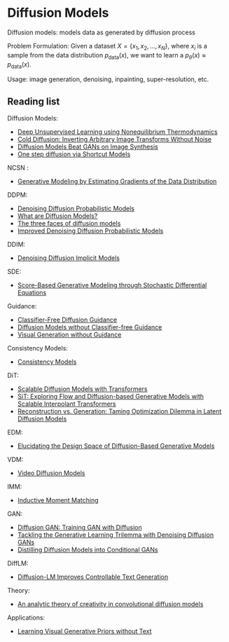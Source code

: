 # Diffusion Models

Diffusion models: models data as generated by diffusion process

Problem Formulation: Given a dataset $X = \{x_1, x_2, ..., x_N\}$, where $x_i$ is a sample from the data distribution $p_{\text{data}}(x)$, we want to learn a $p_\theta(x)\approx p_{\text{data}}(x)$.

Usage: image generation, denoising, inpainting, super-resolution, etc.

## Reading list

Diffusion Models:
- [Deep Unsupervised Learning using Nonequilibrium Thermodynamics](https://arxiv.org/pdf/1503.03585)
- [Cold Diffusion: Inverting Arbitrary Image Transforms Without Noise](https://arxiv.org/pdf/2208.09392)
- [Diffusion Models Beat GANs on Image Synthesis](https://arxiv.org/pdf/2105.05233)
- [One step diffusion via Shortcut Models](https://arxiv.org/pdf/2410.12557)

NCSN :
- [Generative Modeling by Estimating Gradients of the Data Distribution](https://arxiv.org/pdf/1907.05600)

DDPM:
- [Denoising Diffusion Probabilistic Models](https://arxiv.org/pdf/2006.11239)
- [What are Diffusion Models?](https://lilianweng.github.io/posts/2021-07-11-diffusion-models/)
- [The three faces of diffusion models](https://hope7happiness.github.io/three_diff/)
- [Improved Denoising Diffusion Probabilistic Models](https://arxiv.org/pdf/2102.09672)

DDIM:
- [Denoising Diffusion Implicit Models](https://arxiv.org/pdf/2010.02502)

SDE:
- [Score-Based Generative Modeling through Stochastic Differential Equations](https://arxiv.org/pdf/2011.13456)

Guidance:
- [Classifier-Free Diffusion Guidance](https://arxiv.org/pdf/2207.12598)
- [Diffusion Models without Classifier-free Guidance](https://arxiv.org/pdf/2502.12154)
- [Visual Generation without Guidance](https://arxiv.org/pdf/2501.15420)

Consistency Models:
- [Consistency Models](https://arxiv.org/pdf/2303.01469)

DiT:
- [Scalable Diffusion Models with Transformers](https://arxiv.org/pdf/2212.09748)
- [SiT: Exploring Flow and Diffusion-based Generative Models with Scalable Interpolant Transformers](https://arxiv.org/pdf/2401.08740)
- [Reconstruction vs. Generation:
Taming Optimization Dilemma in Latent Diffusion Models](https://arxiv.org/pdf/2501.01423)

EDM:
- [Elucidating the Design Space of Diffusion-Based Generative Models](https://arxiv.org/pdf/2206.00364)

VDM:
- [Video Diffusion Models](https://arxiv.org/pdf/2204.03458)

IMM:
- [Inductive Moment Matching](https://arxiv.org/pdf/2503.07565)

GAN:
- [Diffusion GAN: Training GAN with Diffusion](https://arxiv.org/pdf/2206.02262)
- [Tackling the Generative Learning Trilemma with Denoising Diffusion GANs](https://arxiv.org/pdf/2112.07804)
- [Distilling Diffusion Models into Conditional GANs](https://arxiv.org/pdf/2405.05967)

DiffLM:
- [Diffusion-LM Improves Controllable Text Generation](https://arxiv.org/pdf/2205.14217)

Theory:
- [An analytic theory of creativity in convolutional diffusion models](https://arxiv.org/pdf/2412.20292)

Applications:
- [Learning Visual Generative Priors without Text](https://arxiv.org/pdf/2412.07767)
